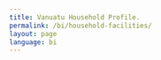 ```yaml
---
title: Vanuatu Household Profile.
permalink: /bi/household-facilities/
layout: page
language: bi
---
```

